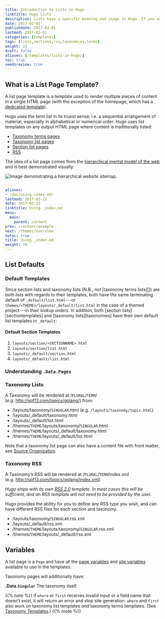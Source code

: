 ```yaml
---
title: Introduction to Lists in Hugo
linktitle: Hugo Lists
description: Lists have a specific meaning and usage in Hugo. If you want to know how to render your site homepage, section homepage, taxonomy list, or taxonomy terms list, start here.
date: 2017-02-01
publishdate: 2017-02-01
lastmod: 2017-02-01
categories: [templates]
tags: [lists,sections,rss,taxonomies,terms]
weight: 22
draft: false
aliases: [/templates/lists-in-hugo/]
toc: true
needsreview: true
---
```


## What is a List Page Template?

A list page template is a template used to render multiple pieces of content in a single HTML page (with the exception of the homepage, which has a [dedicated template][homepage]).

Hugo uses the term *list* in its truest sense; i.e. a sequential arrangement of material, especially in alphabetical or numerical order. Hugo uses list templates on any output HTML page where content is traditionally listed:

* [Taxonomy terms pages][taxonomy terms]
* [Taxonomy list pages][taxonomy lists]
* [Section list pages][section templates]
* [RSS][]

The idea of a list page comes from the [hierarchical mental model of the web][mentalmodel] and is best demonstrated visually:

![Image demonstrating a hierarchical website sitemap.](/images/site-hierarchy.svg)




```yaml
---
aliases:
- /doc/using-index-md/
lastmod: 2017-02-22
date: 2017-02-22
linktitle: Using _index.md
menu:
  main:
    parent: content
prev: /content/example
next: /themes/overview
notoc: true
title: Using _index.md
weight: 70
---
```



## List Defaults

### Default Templates

Since section lists and taxonomy lists (N.B., *not* [taxonomy terms lists][]) are both *lists* with regards to their templates, both have the same terminating default of `_default/list.html`---or `themes/<THEME>/layouts/_default/list.html` in the case of a themed project---in their *lookup orders*. In addition, both [section lists][sectiontemplates] and [taxonomy lists][taxonomies] have their own default list templates in `_default`:

#### Default Section Templates

1. `layouts/section/<SECTIONNAME>.html`
2. `layouts/section/list.html`
3. `layouts/_default/section.html`
4. `layouts/_default/list.html`

### Understanding `.Data.Pages`


### Taxonomy Lists

A Taxonomy will be rendered at /`PLURAL`/`TERM`/ (e.g.&nbsp;http://spf13.com/topics/golang/) from:

* /layouts/taxonomy/`SINGULAR`.html (e.g.&nbsp;`/layouts/taxonomy/topic.html`)
* /layouts/\_default/taxonomy.html
* /layouts/\_default/list.html
* /themes/`THEME`/layouts/taxonomy/`SINGULAR`.html
* /themes/`THEME`/layouts/\_default/taxonomy.html
* /themes/`THEME`/layouts/\_default/list.html

Note that a taxonomy list page can also have a content file with front matter,  see [Source Organization](/overview/source-directory/).

### Taxonomy RSS

A Taxonomy’s RSS will be rendered at /`PLURAL`/`TERM`/index.xml (e.g.&nbsp;http://spf13.com/topics/golang/index.xml)

*Hugo ships with its own [RSS 2.0][] template. In most cases this will
be sufficient, and an RSS template will not need to be provided by the
user.*

Hugo provides the ability for you to define any RSS type you wish, and
can have different RSS files for each section and taxonomy.

* /layouts/taxonomy/`SINGULAR`.rss.xml
* /layouts/\_default/rss.xml
* /themes/`THEME`/layouts/taxonomy/`SINGULAR`.rss.xml
* /themes/`THEME`/layouts/\_default/rss.xml

## Variables

A list page is a `Page` and have all the [page variables](/templates/variables/)
and [site variables](/templates/variables/) available to use in the templates.

Taxonomy pages will additionally have:

**.Data.`Singular`** The taxonomy itself.<br>



{{% note %}}
If `where` or `first` receives invalid input or a field name that doesn’t exist, it will return an error and stop site generation. `where` and `first` also work on taxonomy list templates *and* taxonomy terms templates. (See [Taxonomy Templates](/templates/taxonomy-templates/).)
{{% /note %}}


[directorystructure]: /getting-started/directory-structure/
[homepage]: /templates/homepage-template/
[homepage]: /templates/homepage-template/
[limitkeyword]: https://www.techonthenet.com/sql/select_limit.php
[mentalmodel]: http://webstyleguide.com/wsg3/3-information-architecture/3-site-structure.html
[partials]: /templates/partials/
[RSS 2.0]: http://cyber.law.harvard.edu/rss/rss.html "RSS 2.0 Specification"
[RSS]: /templates/rss-templates/
[sections]: /content-management/sections/
[section templates]: /templates/section-templates
[taxonomy lists]: /templates/taxonomy-templates/#taxonomy-list-templates/
[taxonomy terms]: /templates/taxonomy-templates/#taxonomy-terms-templates/
